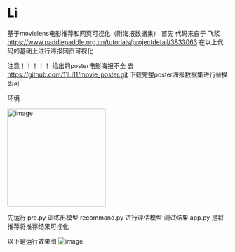 # Li
基于movielens电影推荐和网页可视化（附海报数据集）
首先 代码来自于 飞浆 https://www.paddlepaddle.org.cn/tutorials/projectdetail/3833063
在以上代码的基础上进行海报网页可视化

注意！！！！！
给出的poster电影海报不全 去 https://github.com/11Li11/movie_poster.git 下载完整poster海报数据集进行替换即可

环境

<img width="224" alt="image" src="https://github.com/11Li11/Li/assets/109414618/b5a3e9f3-5f72-424f-b404-82a1b656fa2f">

先运行 pre.py 训练出模型
recommand.py 进行评估模型  测试结果
app.py 是将推荐将推荐结果可视化

以下是运行效果图
![image](https://github.com/11Li11/Li/assets/109414618/cf6e8ccb-3f49-451e-8ff1-94b1035e1d36)


